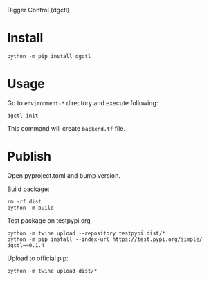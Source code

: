 Digger Control (dgctl)

# Install

```
python -m pip install dgctl
```

# Usage

Go to `environment-*` directory and execute following:

```
dgctl init
```

This command will create `backend.tf` file.

# Publish

Open pyproject.toml and bump version.

Build package:
```
rm -rf dist
python -m build
```

Test package on testpypi.org
```
python -m twine upload --repository testpypi dist/*
python -m pip install --index-url https://test.pypi.org/simple/ dgctl==0.1.4
```

Upload to official pip:
```
python -m twine upload dist/*
```
